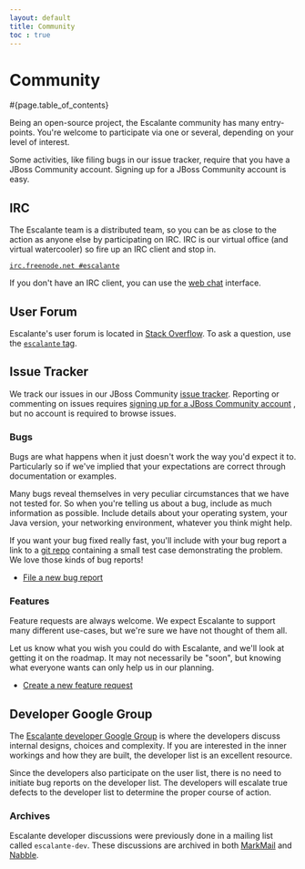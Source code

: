 ```yaml
---
layout: default
title: Community
toc : true
---
```


<div class="page-header">
<h1>Community</h1>
</div>

#{page.table_of_contents}

Being an open-source project, the Escalante community has many entry-points.
You're welcome to participate via one or several, depending on your level of
interest.

Some activities, like filing bugs in our issue tracker, require that you have
a JBoss Community account. Signing up for a JBoss Community account is easy.

## IRC

The Escalante team is a distributed team, so you can be as close to the action
as anyone else by participating on IRC.  IRC is our virtual office
(and virtual watercooler) so fire up an IRC client and stop in.

[`irc.freenode.net #escalante`](irc://irc.freenode.net/escalante)

If you don't have an IRC client, you can use the
[web chat](http://webchat.freenode.net/?channels=escalante) interface.

## User Forum

Escalante's user forum is located in [Stack Overflow](http://stackoverflow.com/).
To ask a question, use the [`escalante` tag](http://stackoverflow.com/tags/escalante).

## Issue Tracker

We track our issues in our JBoss Community [issue tracker](https://issues.jboss.org/browse/ESC).
Reporting or commenting on issues requires [signing up for a JBoss Community account](https://community.jboss.org/login.jspa)
, but no account is required to browse issues.

### Bugs

Bugs are what happens when it just doesn't work the way you'd expect it to.
Particularly so if we've implied that your expectations are correct through
documentation or examples.

Many bugs reveal themselves in very peculiar circumstances that we have not
tested for. So when you're telling us about a bug, include as much information
as possible. Include details about your operating system, your Java version,
your networking environment, whatever you think might help.

If you want your bug fixed really fast, you'll include with your bug report a
link to a [git repo](http://github.com/) containing a small test case
demonstrating the problem. We love those kinds of bug reports!

* [File a new bug report](https://issues.jboss.org/secure/CreateIssue.jspa?issuetype=1&pid=12312520)

### Features

Feature requests are always welcome. We expect Escalante to support many
different use-cases, but we're sure we have not thought of them all.

Let us know what you wish you could do with Escalante, and we'll look at
getting it on the roadmap. It may not necessarily be "soon", but knowing what
everyone wants can only help us in our planning.

* [Create a new feature request](https://issues.jboss.org/secure/CreateIssue.jspa?issuetype=2&pid=12312520)

## Developer Google Group

The [Escalante developer Google Group](https://groups.google.com/forum/#!topic/escalante-dev)
is where the developers discuss internal designs, choices and complexity.
If you are interested in the inner workings and how they are built, the
developer list is an excellent resource.

Since the developers also participate on the user list, there is no need to
initiate bug reports on the developer list. The developers will escalate true
defects to the developer list to determine the proper course of action.

### Archives

Escalante developer discussions were previously done in a mailing list called
`escalante-dev`. These discussions are archived in both
[MarkMail](http://escalante.markmail.org/search/?q=)
 and [Nabble](http://escalante-developer-list.1065539.n5.nabble.com/).
